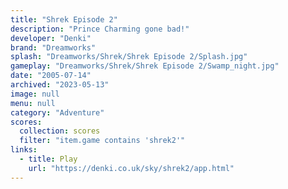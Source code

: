 ```yaml
---
title: "Shrek Episode 2"
description: "Prince Charming gone bad!"
developer: "Denki"
brand: "Dreamworks"
splash: "Dreamworks/Shrek/Shrek Episode 2/Splash.jpg"
gameplay: "Dreamworks/Shrek/Shrek Episode 2/Swamp_night.jpg"
date: "2005-07-14"
archived: "2023-05-13"
image: null
menu: null
category: "Adventure"
scores:
  collection: scores
  filter: "item.game contains 'shrek2'"
links:
  - title: Play
    url: "https://denki.co.uk/sky/shrek2/app.html"
---
```

